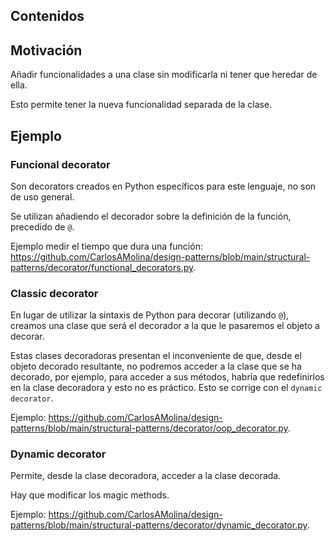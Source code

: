 ## Contenidos

## Motivación

Añadir funcionalidades a una clase sin modificarla ni tener que heredar de ella.

Esto permite tener la nueva funcionalidad separada de la clase.

## Ejemplo

### Funcional decorator

Son decorators creados en Python específicos para este lenguaje, no son de uso general.

Se utilizan añadiendo el decorador sobre la definición de la función, precedido de `@`.

Ejemplo medir el tiempo que dura una función: <https://github.com/CarlosAMolina/design-patterns/blob/main/structural-patterns/decorator/functional_decorators.py>.

### Classic decorator

En lugar de utilizar la sintaxis de Python para decorar (utilizando `@`), creamos una clase que será el decorador a la que le pasaremos el objeto a decorar.

Estas clases decoradoras presentan el inconveniente de que, desde el objeto decorado resultante, no podremos acceder  a la clase que se ha decorado, por ejemplo, para acceder a sus métodos, habría que redefinirlos en la clase decoradora y esto no es práctico. Esto se corrige con el `dynamic decorator`.

Ejemplo: <https://github.com/CarlosAMolina/design-patterns/blob/main/structural-patterns/decorator/oop_decorator.py>.

### Dynamic decorator

Permite, desde la clase decoradora, acceder a la clase decorada.

Hay que modificar los magic methods.

Ejemplo: <https://github.com/CarlosAMolina/design-patterns/blob/main/structural-patterns/decorator/dynamic_decorator.py>.
